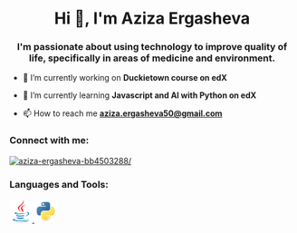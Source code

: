 <h1 align="center">Hi 👋, I'm Aziza Ergasheva</h1>
<h3 align="center">I'm passionate about using technology to improve quality of life, specifically in areas of medicine and environment.</h3>

- 🔭 I’m currently working on **Duckietown course on edX**

- 🌱 I’m currently learning **Javascript and AI with Python on edX**

- 📫 How to reach me **aziza.ergasheva50@gmail.com**

<h3 align="left">Connect with me:</h3>
<p align="left">
<a href="https://linkedin.com/in/aziza-ergasheva-bb4503288/" target="blank"><img align="center" src="https://raw.githubusercontent.com/rahuldkjain/github-profile-readme-generator/master/src/images/icons/Social/linked-in-alt.svg" alt="aziza-ergasheva-bb4503288/" height="30" width="40" /></a>
</p>

<h3 align="left">Languages and Tools:</h3>
<p align="left"> <a href="https://www.java.com" target="_blank" rel="noreferrer"> <img src="https://raw.githubusercontent.com/devicons/devicon/master/icons/java/java-original.svg" alt="java" width="40" height="40"/> </a> <a href="https://www.python.org" target="_blank" rel="noreferrer"> <img src="https://raw.githubusercontent.com/devicons/devicon/master/icons/python/python-original.svg" alt="python" width="40" height="40"/> </a> </p>
